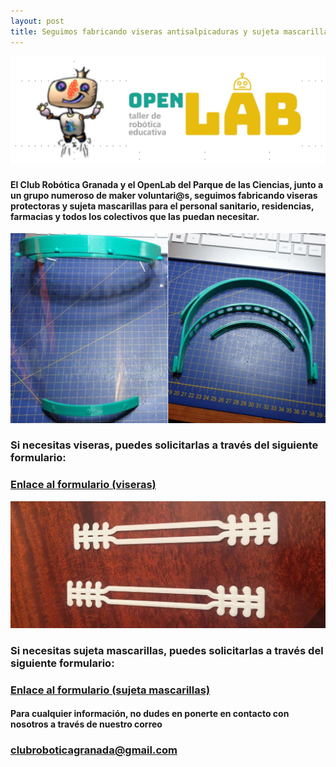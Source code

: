 ```yaml
---
layout: post
title: Seguimos fabricando viseras antisalpicaduras y sujeta mascarillas
---
```



<img src="/images/logos_club_open.png" width="800" />







#### El Club Robótica Granada y el OpenLab del Parque de las Ciencias, junto a un grupo numeroso de maker voluntari@s, seguimos fabricando viseras protectoras y sujeta mascarillas para el personal sanitario, residencias, farmacias y todos los colectivos que las puedan necesitar.




<img src="/images/montaje_viseras.png" width="600" />


### Si necesitas viseras, puedes solicitarlas a través del siguiente formulario: ###






### [Enlace al formulario (viseras)](https://forms.gle/AMjwNrW1WHR2oGF1A) ###


<img src="/images/sujeta_mascarilla.jpg" width="600" />


### Si necesitas sujeta mascarillas, puedes solicitarlas a través del siguiente formulario: ###


### [Enlace al formulario (sujeta mascarillas)](https://forms.gle/yFcrLQBACodDdqyv8) ###


#### Para cualquier información, no dudes en ponerte en contacto con nosotros a través de nuestro correo
### clubroboticagranada@gmail.com ###
